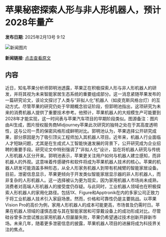 # 苹果秘密探索人形与非人形机器人，预计2028年量产

**发布日期**: 2025年2月13号 9:12

![新闻图片](https://pic.chinaz.com/picmap/thumb/202304141758233228_2.jpg)

**新闻链接**: [点击查看原文](https://www.aibase.com/zh/news/15316)

## 内容

近日，知名苹果分析师郭明池透露，苹果正在积极探索人形与非人形机器人的研发，并将其视为未来智能家居生态系统的重要组成部分。这一消息紧随苹果发布的一篇研究论文，该论文探讨了人类与“非拟人化”机器人（如皮克斯风格台灯）的互动方式。尽管苹果的研究仍处于早期概念验证阶段，但郭明池指出，这项研究为未来的消费机器人提供了重要技术参考。他预计，苹果机器人的大规模生产可能要到2028年才能实现，这一时间表与苹果汽车项目的早期阶段类似。图源备注：图片由AI生成，图片授权服务商Midjourney苹果此次研究的独特之处在于其高度透明性，这与公司一贯的保密风格形成鲜明对比。郭明池认为，苹果选择公开研究成果，部分原因是为了吸引顶尖工程师加入其机器人项目。近年来，机器人行业面临人才短缺问题，尤其是在生成式人工智能快速发展的背景下，公开研究成为企业招聘的重要手段。研究论文中特别强调了“非拟人化”设计，旨在将机器人研究与传统人形机器人区分开来。郭明池表示，苹果更关注用户如何与机器人建立感知，而非机器人的外观。这意味着传感硬件和软件将成为苹果机器人技术的核心。苹果的机器人研发可能涵盖多种形态，从全人形家务机器人到带有机械臂的智能家居设备。目前，泄密信息显示，苹果更倾向于开发类似智能家居显示器的非人形机器人，而非复杂的人形机器人。这一选择被认为更为现实，因为家用机器人市场尚未成熟，消费者对高端人形机器人的接受度仍存疑。与此同时，工业机器人领域也在积极探索人形机器人的家用化路径。包括1X、Figure和Apptronik在内的多家公司正致力于将工业机器人技术引入家庭场景。然而，价格和可靠性仍是主要挑战。以苹果Vision Pro的高价为例，家用人形机器人的成本可能更高，市场普及仍需时日。苹果在机器人领域的谨慎态度与其在智能家居和可穿戴设备上的成功形成对比。尽管硅谷曾多次尝试推出家用机器人但屡屡失败，苹果仍希望通过技术创新开辟新市场。未来几年，随着更多泄密信息的披露，苹果机器人项目的进展将成为科技界关注的焦点。
